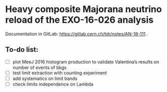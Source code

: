 # Heavy composite Majorana neutrino reload of the EXO-16-026 analysis
Documentation in GitLab: https://gitlab.cern.ch/tdr/notes/AN-18-111 .




## To-do list:
- [ ] plot MeeJ 2016 histogram production to validate Valentina’s results on number of events of bkgs 
- [ ] test limit extraction with counting experiment 
- [ ] add systematics on limit bands
- [ ] check limits independence on Lambda
